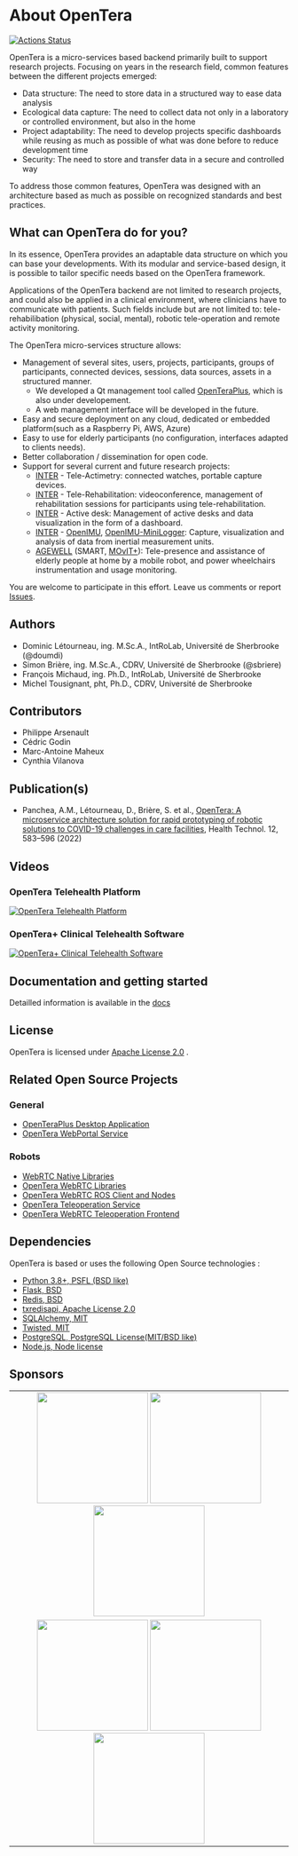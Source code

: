 # About OpenTera

[![Actions Status](https://github.com/introlab/opentera/actions/workflows/python-package-pypi.yml/badge.svg)](https://github.com/introlab/opentera/actions)

OpenTera is a micro-services based backend primarily built to support research projects. Focusing on years in the research field, common features between the different projects emerged:

* Data structure: The need to store data in a structured way to ease data analysis
* Ecological data capture: The need to collect data not only in a laboratory or controlled environment, but also in the home
* Project adaptability: The need to develop projects specific dashboards while reusing as much as possible of what was done before to reduce development time
* Security: The need to store and transfer data in a secure and controlled way

To address those common features, OpenTera was designed with an architecture based as much as possible on recognized standards and best practices.

## What can OpenTera do for you?

In its essence, OpenTera provides an adaptable data structure on which you can base your developments. With its modular and service-based design, it is possible to tailor specific needs based on the OpenTera framework.

Applications of the OpenTera backend are not limited to research projects, and could also be applied in a clinical environment, where clinicians have to communicate with patients. Such fields include but are not limited to: tele-rehabilibation (physical, social, mental), robotic tele-operation and remote activity monitoring.

The OpenTera micro-services structure allows:

* Management of several sites, users, projects, participants, groups of participants, connected devices, sessions, data sources, assets in a structured manner.
  * We developed a Qt management tool called [OpenTeraPlus](https://github.com/introlab/openteraplus), which is also under developement.
  * A web management interface will be developed in the future.
* Easy and secure deployment on any cloud, dedicated or embedded platform(such as a Raspberry Pi, AWS, Azure)
* Easy to use for elderly participants (no configuration, interfaces adapted to clients needs).
* Better collaboration / dissemination for open code.
* Support for several current and future research projects:
  * [INTER](https://regroupementinter.com/) - Tele-Actimetry: connected watches, portable capture devices.
  * [INTER](https://regroupementinter.com/) - Tele-Rehabilitation: videoconference, management of rehabilitation sessions for participants using tele-rehabilitation.
  * [INTER](https://regroupementinter.com/) - Active desk: Management of active desks and data visualization in the form of a dashboard.
  * [INTER](https://regroupementinter.com/) - [OpenIMU](https://github.com/introlab/OpenIMU), [OpenIMU-MiniLogger](https://github.com/introlab/OpenIMU-MiniLogger): Capture, visualization and analysis of data from inertial measurement units.
  * [AGEWELL](https://agewell-nce.ca/research/research-programs-and-projects) (SMART, [MOvIT+](https://github.com/introlab/MOvITPlus)): Tele-presence and assistance of elderly people at home by a mobile robot, and power wheelchairs instrumentation and usage monitoring.

You are welcome to participate in this effort. Leave us comments or report [Issues](https://github.com/introlab/opentera/issues).

## Authors

* Dominic Létourneau, ing. M.Sc.A., IntRoLab, Université de Sherbrooke (@doumdi)
* Simon Brière, ing. M.Sc.A., CDRV, Université de Sherbrooke (@sbriere)
* François Michaud, ing. Ph.D., IntRoLab, Université de Sherbrooke
* Michel Tousignant, pht, Ph.D., CDRV, Université de Sherbrooke


## Contributors

* Philippe Arsenault
* Cédric Godin
* Marc-Antoine Maheux
* Cynthia Vilanova

## Publication(s)

* Panchea, A.M., Létourneau, D., Brière, S. et al., [OpenTera: A microservice architecture solution for rapid prototyping of robotic solutions to COVID-19 challenges in care facilities](https://rdcu.be/cHzmf),  Health Technol. 12, 583–596 (2022)

## Videos

### OpenTera Telehealth Platform

[![OpenTera Telehealth Platform](https://img.youtube.com/vi/s5XVIDCP8_s/maxresdefault.jpg)](https://youtu.be/s5XVIDCP8_s)

### OpenTera+ Clinical Telehealth Software

[![OpenTera+ Clinical Telehealth Software](https://img.youtube.com/vi/4YMKSUE6xJs/maxresdefault.jpg)](https://youtu.be/4YMKSUE6xJs)

## Documentation and getting started

Detailled information is available in the [docs](https://introlab.github.io/opentera/)

## License

OpenTera is licensed under [Apache License 2.0](https://www.apache.org/licenses/LICENSE-2.0.txt) .

## Related Open Source Projects

### General

* [OpenTeraPlus Desktop Application](https://github.com/introlab/openteraplus)
* [OpenTera WebPortal Service](https://github.com/introlab/opentera-webportal-service)

### Robots

* [WebRTC Native Libraries](https://github.com/introlab/webrtc-native-build)
* [OpenTera WebRTC Libraries](https://github.com/introlab/opentera-webrtc)
* [OpenTera WebRTC ROS Client and Nodes](https://github.com/introlab/opentera-webrtc-ros)
* [OpenTera Teleoperation Service](https://github.com/introlab/opentera-teleop-service)
* [OpenTera WebRTC Teleoperation Frontend](https://github.com/introlab/opentera-webrtc-teleop-frontend)

## Dependencies

OpenTera is based or uses the following Open Source technologies :

* [Python 3.8+, PSFL (BSD like)](https://www.python.org)
* [Flask, BSD](http://flask.pocoo.org)
* [Redis, BSD](https://redislabs.com/why-redis/)
* [txredisapi, Apache License 2.0](https://github.com/fiorix/txredisapi)
* [SQLAlchemy, MIT](https://www.sqlalchemy.org)
* [Twisted, MIT](https://twistedmatrix.com)
* [PostgreSQL,  PostgreSQL License(MIT/BSD like)](https://www.postgresql.org)
* [Node.js, Node license](https://nodejs.org/en/)

## Sponsors

<table style="width:100%">
  <tr>
    <td align="center">
        <img src="teraserver/python/services/VideoRehabService/static/images/logos/IntRoLab.png" width="200">
        <img src="teraserver/python/services/VideoRehabService/static/images/logos/Estrad.png" width="200">
        <img src="teraserver/python/services/VideoRehabService/static/images/logos/3IT.png" width="200">
    </td>
  </tr>
  <tr>
    <td align="center">
        <img src="teraserver/python/services/VideoRehabService/static/images/logos/logo_CDRV.png" width="200">
        <img src="teraserver/python/services/VideoRehabService/static/images/logos/AgeWell.png" width="200">
        <img src="teraserver/python/services/VideoRehabService/static/images/logos/INTER.png" width="200">
    </td>
  </tr>
</table>
